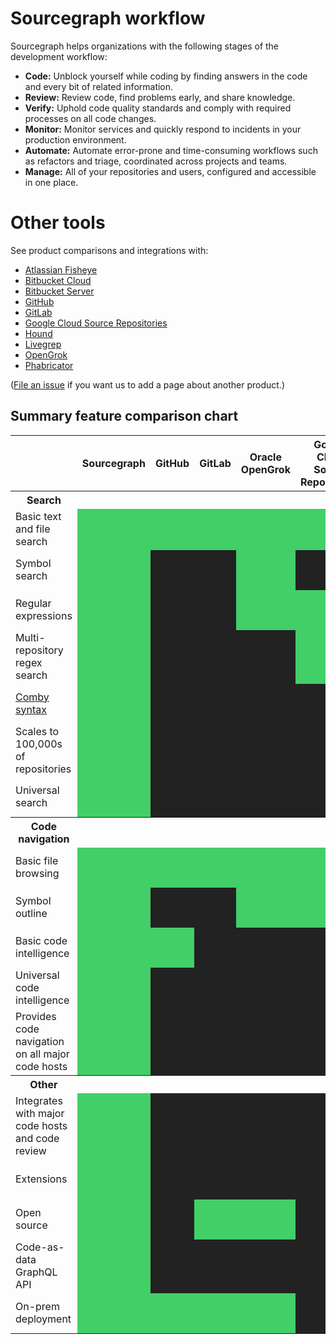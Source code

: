 # Sourcegraph workflow

Sourcegraph helps [<!-- personas -->](../handbook/marketing/personas.md) organizations with the following stages of the development workflow:

- **Code:** Unblock yourself while coding by finding answers in the code and every bit of related information.
- **Review:** Review code, find problems early, and share knowledge.
- **Verify:** Uphold code quality standards and comply with required processes on all code changes.
- **Monitor:** Monitor services and quickly respond to incidents in your production environment.
- **Automate:** Automate error-prone and time-consuming workflows such as refactors and triage, coordinated across projects and teams.
- **Manage:** All of your repositories and users, configured and accessible in one place.

# Other tools

See product comparisons and integrations with:

- [Atlassian Fisheye](tools/atlassian_fisheye_vs_sourcegraph.md)
- [Bitbucket Cloud](tools/bitbucket_cloud_vs_sourcegraph.md)
- [Bitbucket Server](tools/bitbucket_server_vs_sourcegraph.md)
- [GitHub](tools/github_vs_sourcegraph.md)
- [GitLab](tools/gitlab_vs_sourcegraph.md)
- [Google Cloud Source Repositories](tools/google_cloud_source_repositories_vs_sourcegraph.md)
- [Hound](tools/hound_vs_sourcegraph.md)
- [Livegrep](tools/livegrep_vs_sourcegraph.md)
- [OpenGrok](tools/opengrok_vs_sourcegraph.md)
- [Phabricator](tools/phabricator_vs_sourcegraph.md)

([File an issue](https://github.com/sourcegraph/about/issues) if you want us to add a page about another product.)

## Summary feature comparison chart

<style>
    table.comparison-chart {
        table-layout: fixed;
    }
    table.comparison-chart thead th:nth-child(1) {
        width: 20%;
    }
    table.comparison-chart thead th:nth-child(2) {
        width: 20%;
    }
    table.comparison-chart thead th:nth-child(3) {
        width: 20%;
    }
    table.comparison-chart thead th:nth-child(4) {
        width: 20%;
    }
    table.comparison-chart thead th:nth-child(5) {
        width: 20%;
    }
    table.comparison-chart td {
        height: 4em;
        overflow: hidden;
    }
    .green {
        background-color: #42cf68;
    }
    .gray {
        background-color: #222;
    }
    .tooltip .tooltiptext {
        display: none;
        position: absolute;
    }
    .tooltip:hover .tooltiptext {
        display: inline-block;
        visibility: visible;
        width: 250px;
        background-color: black;
        color: #fff;
        text-align: center;
        border-radius: 5px;
        padding: 0.5em 0.5em;

        position: absolute;
        z-index: 1;
        margin-left: 1em;
    }
</style>

<table class="comparison-chart">
<thead>
    <th></th>
    <th>Sourcegraph</th>
    <th>GitHub</th>
    <th>GitLab</th>
    <th>Oracle OpenGrok</th>
    <th>Google Cloud Source Repositories</th>
</thead>

<tr>
    <th>Search</th>
    <th colspan="20"></th>
</tr>

<tr>
    <td class="tooltip">
        Basic text and file search
        <span class="tooltiptext">
            Offers some search capabilities over code, often very limited and not tailored to core code search use cases.
        </span>
    </td>
    <td class="green"></td>
    <td class="green"></td>
    <td class="green"></td>
    <td class="green"></td>
    <td class="green"></td>
</tr>

<tr>
    <td class="tooltip">
        Symbol search
        <span class="tooltiptext">The ability to search specifically for function, class, and variable names, while filtering out noise from matches in non-code files, comments, and string constants.</span>
    </td>
    <td class="green"></td>
    <td class="gray"></td>
    <td class="gray"></td>
    <td class="green"></td>
    <td class="gray"></td>
</tr>

<tr>
    <td class="tooltip">
        Regular expressions
        <span class="tooltiptext">Regular expressions ("regex") are a powerful pattern-matching syntax used for many types of patterns found in code, such as similarly named functions, anti-patterns that should be avoided, and fuzzy matching.</span>
    </td>
    <td class="green"></td>
    <td class="gray"></td>
    <td class="gray"></td>
    <td class="green"></td>
    <td class="green"></td>
</tr>
<tr>
    <td class="tooltip">
        Multi-repository regex search
        <span class="tooltiptext">Regular expression search is especially useful when you can look for patterns and anti-patterns across all repositories in your organization.</span>
    </td>
    <td class="green"></td>
    <td class="gray"></td>
    <td class="gray"></td>
    <td class="gray"></td>
    <td class="green"></td>
</tr>
<tr>
    <td class="tooltip">
        <a href="https://comby.dev/" target="_blank">Comby syntax</a>
        <span class="tooltiptext">
            A powerful pattern-matching syntax that goes beyond regular expressions and makes it easy to match common patterns in code (like balanced parens) that are hard to describe in regex.
        </span>
    </td>
    <td class="green"></td>
    <td class="gray"></td>
    <td class="gray"></td>
    <td class="gray"></td>
    <td class="gray"></td>
</tr>
<tr>
    <td>Scales to 100,000s of repositories</td>
    <td class="green"></td>
    <td class="gray"></td>
    <td class="gray"></td>
    <td class="gray"></td>
    <td class="gray"></td>
</tr>
<tr>
    <td class="tooltip">
        Universal search
        <span class="tooltiptext">
            Most engineering organizations have multiple repositories and code hosts. Universal search lets you search across all repositories, wherever they may be hosted, while obeying whatever permissions are defined.
        </span>
    </td>
    <td class="green"></td>
    <td class="gray"></td>
    <td class="gray"></td>
    <td class="gray"></td>
    <td class="gray"></td>
</tr>

<tr>
    <th>Code navigation</th>
    <th colspan="20"></th>
</tr>
<tr>
    <td>Basic file browsing</td>
    <td class="green"></td>
    <td class="green"></td>
    <td class="green"></td>
    <td class="green"></td>
    <td class="green"></td>
</tr>
<tr>
    <td class="tooltip">
        Symbol outline
        <span class="tooltiptext">
            View an outline of functions, classes, and variables defined in a code file.
        </span>
    </td>
    <td class="green"></td>
    <td class="gray"></td>
    <td class="gray"></td>
    <td class="green"></td>
    <td class="green"></td>
</tr>
<tr>
    <td class="tooltip">
        Basic code intelligence
        <span class="tooltiptext">Jump-to-definition within the same file, in some languages</span>
    </td>
    <td class="green"></td>
    <td class="green"></td>
    <td class="gray"></td>
    <td class="gray"></td>
    <td class="gray"></td>
</tr>
<tr>
    <td class="tooltip">Universal code intelligence
        <span class="tooltiptext">Jump-to-definition across files and repositories, most languages</span>
    </td>
    <td class="green"></td>
    <td class="gray"></td>
    <td class="gray"></td>
    <td class="gray"></td>
    <td class="gray"></td>
</tr>
<tr>
    <td>Provides code navigation on all major code hosts</td>
    <td class="green"></td>
    <td class="gray"></td>
    <td class="gray"></td>
    <td class="gray"></td>
    <td class="gray"></td>
</tr>


<tr>
    <th>Other</th>
    <th colspan="20"></th>
</tr>
<tr>
    <td class="tooltip">
        Integrates with major code hosts and code review
        <span class="tooltiptext">
            Whatever code host or code review tool is used, makes code searchable, navigable, and accessible.
        </span>
    </td>
    <td class="green"></td>
    <td class="gray"></td>
    <td class="gray"></td>
    <td class="gray"></td>
    <td class="gray"></td>
</tr>
<tr>
    <td class="tooltip">
        Extensions
        <span class="tooltiptext">
            Third-party and internal developer tools integrating directly into search and code browsing UI.
        <span>
    </td>
    <td class="green"></td>
    <td class="gray"></td>
    <td class="gray"></td>
    <td class="gray"></td>
    <td class="gray"></td>
</tr>
<tr>
    <td>Open source</td>
    <td class="green"></td>
    <td class="gray"></td>
    <td class="green"></td>
    <td class="green"></td>
    <td class="gray"></td>
</tr>
<tr>
    <td class="tooltip">
        Code-as-data GraphQL API
        <span class="tooltiptext">
            GraphQL API supports structured information about source code that is used to power smart internal developer tools
        </span>
    </td>
    <td class="green"></td>
    <td class="gray"></td>
    <td class="gray"></td>
    <td class="gray"></td>
    <td class="gray"></td>
</tr>
<tr>
    <td class="tooltip">
        On-prem deployment
        <span class="tooltiptext">
            Can be deployed on-premises in a deployment environment you control and which obeys the security policies you set.
        </span>
    </td>
    <td class="green"></td>
    <td class="green"></td>
    <td class="green"></td>
    <td class="green"></td>
    <td class="gray"></td>
</tr>

</table>
<br><br><br>
